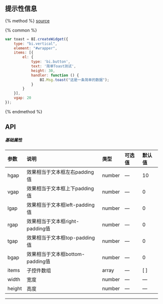 ## 提示性信息

{% method %}
[source](https://jsfiddle.net/fineui/gn25yyrx/)

{% common %}
```javascript
var toast = BI.createWidget({
    type: "bi.vertical",
    element: "#wrapper",
    items: [{
        el: {
            type: 'bi.button',
            text: '简单Toast测试',
            height: 30,
            handler: function () {
                BI.Msg.toast("这是一条简单的数据");
            }
        }
    }],
    vgap: 20
});

```

{% endmethod %}

## API
##### 基础属性
| 参数    | 说明           | 类型  | 可选值 | 默认值
| :------ |:-------------  | :-----| :----|:----
| hgap    | 效果相当于文本框左右padding值 |  number  |   —  |     10   |
| vgap    | 效果相当于文本框上下padding值 |  number  | — |      0  |
| lgap    | 效果相当于文本框left-padding值     |    number   |  —      |  0    |
| rgap    | 效果相当于文本框right-padding值     |    number  |   —    |  0    |
| tgap    |效果相当于文本框top-padding值     |    number   | — |  0    |
| bgap    |  效果相当于文本框bottom-padding值     |    number  | —  |  0    |
| items | 子控件数组     |    array | — | [ ] |
| width    |   宽度    |    number   |  — |  —   |
| height    |   高度    |    number   | — |    —  |



---



